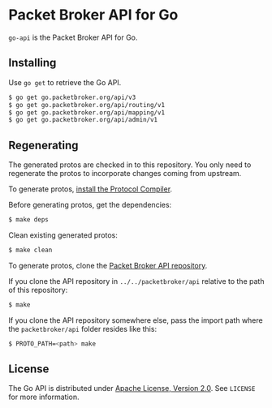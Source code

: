 # Packet Broker API for Go

`go-api` is the Packet Broker API for Go.

## Installing

Use `go get` to retrieve the Go API.

```bash
$ go get go.packetbroker.org/api/v3
$ go get go.packetbroker.org/api/routing/v1
$ go get go.packetbroker.org/api/mapping/v1
$ go get go.packetbroker.org/api/admin/v1
```

## Regenerating

The generated protos are checked in to this repository. You only need to regenerate the protos to incorporate changes coming from upstream.

To generate protos, [install the Protocol Compiler](https://github.com/protocolbuffers/protobuf#protocol-compiler-installation).

Before generating protos, get the dependencies:

```bash
$ make deps
```

Clean existing generated protos:

```bash
$ make clean
```

To generate protos, clone the [Packet Broker API repository](https://github.com/packetbroker/api).

If you clone the API repository in `../../packetbroker/api` relative to the path of this repository:

```bash
$ make
```

If you clone the API repository somewhere else, pass the import path where the `packetbroker/api` folder resides like this:

```bash
$ PROTO_PATH=<path> make
```

## License

The Go API is distributed under [Apache License, Version 2.0](https://www.apache.org/licenses/LICENSE-2.0). See `LICENSE` for more information.
